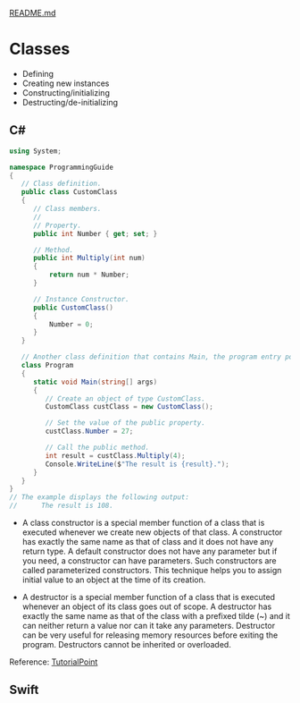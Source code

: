 [README.md](../README.md)

# Classes
* Defining
* Creating new instances
* Constructing/initializing
* Destructing/de-initializing


## C#
```cs
using System;

namespace ProgrammingGuide
{
   // Class definition.
   public class CustomClass
   {
      // Class members.
      //
      // Property.
      public int Number { get; set; }

      // Method.
      public int Multiply(int num)
      {
          return num * Number;
      }

      // Instance Constructor.
      public CustomClass()
      {
          Number = 0;
      }
   }

   // Another class definition that contains Main, the program entry point.
   class Program
   {
      static void Main(string[] args)
      {
         // Create an object of type CustomClass.
         CustomClass custClass = new CustomClass();

         // Set the value of the public property.
         custClass.Number = 27;

         // Call the public method.
         int result = custClass.Multiply(4);
         Console.WriteLine($"The result is {result}.");
      }
   }
}
// The example displays the following output:
//      The result is 108.
```

* A class constructor is a special member function of a class that is executed whenever we create new objects of that class. A constructor has exactly the same name as that of class and it does not have any return type. A default constructor does not have any parameter but if you need, a constructor can have parameters. Such constructors are called parameterized constructors. This technique helps you to assign initial value to an object at the time of its creation.

* A destructor is a special member function of a class that is executed whenever an object of its class goes out of scope. A destructor has exactly the same name as that of the class with a prefixed tilde (~) and it can neither return a value nor can it take any parameters. Destructor can be very useful for releasing memory resources before exiting the program. Destructors cannot be inherited or overloaded.

Reference: [TutorialPoint](https://www.tutorialspoint.com/csharp/csharp_classes.htm)

## Swift
